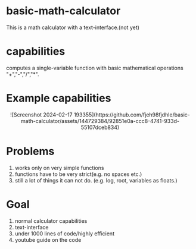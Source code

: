 # basic-math-calculator
This is a math calculator with a text-interface.(not yet)

# capabilities
computes a single-variable function with basic mathematical operations "+","-","/","*". 

# Example capabilities
<div align="center">
![Screenshot 2024-02-17 193355](https://github.com/fjeh98fjdhle/basic-math-calculator/assets/144729384/92851e0a-ccc8-4741-933d-55107dceb834)
</div>


# Problems
1. works only on very simple functions
2. functions have to be very strict(e.g. no spaces etc.)
3. still a lot of things it can not do. (e.g. log, root, variables as floats.) 

# Goal 
1. normal calculator capabilities
2. text-interface
3. under 1000 lines of code/highly efficient
4. youtube guide on the code


